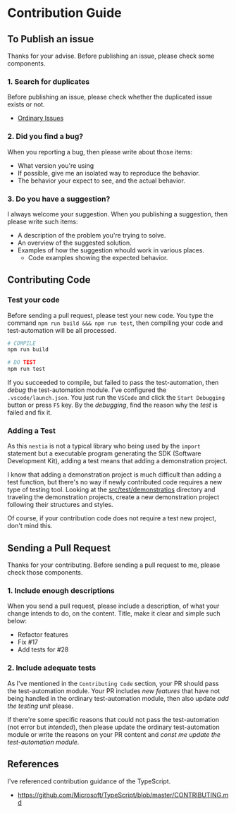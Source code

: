 # Contribution Guide
## To Publish an issue
Thanks for your advise. Before publishing an issue, please check some components.

### 1. Search for duplicates
Before publishing an issue, please check whether the duplicated issue exists or not.

  - [Ordinary Issues](https://github.com/samchon/nestia/issues)

### 2. Did you find a bug?
When you reporting a bug, then please write about those items:

  - What version you're using
  - If possible, give me an isolated way to reproduce the behavior.
  - The behavior your expect to see, and the actual behavior.

### 3. Do you have a suggestion?
I always welcome your suggestion. When you publishing a suggestion, then please write such items: 

  - A description of the problem you're trying to solve.
  - An overview of the suggested solution.
  - Examples of how the suggestion whould work in various places.
    - Code examples showing the expected behavior.




## Contributing Code
### Test your code
Before sending a pull request, please test your new code. You type the command `npm run build &&& npm run test`, then compiling your code and test-automation will be all processed.

```bash
# COMPILE
npm run build

# DO TEST
npm run test
```

If you succeeded to compile, but failed to pass the test-automation, then *debug* the test-automation module. I've configured the `.vscode/launch.json`. You just run the `VSCode` and click the `Start Debugging` button or press `F5` key. By the *debugging*, find the reason why the *test* is failed and fix it.

### Adding a Test
As this `nestia` is not a typical library who being used by the `import` statement but a executable program generating the SDK (Software Development Kit), adding a test means that adding a demonstration project.

I know that adding a demonstration project is much difficult than adding a test function, but there's no way if newly contributed code requires a new type of testing tool. Looking at the [src/test/demonstratios](demo) directory and traveling the demonstration projects, create a new demonstration project following their structures and styles.

Of course, if your contribution code does not require a test new project, don't mind this.




## Sending a Pull Request
Thanks for your contributing. Before sending a pull request to me, please check those components.

### 1. Include enough descriptions
When you send a pull request, please include a description, of what your change intends to do, on the content. Title, make it clear and simple such below:

  - Refactor features
  - Fix #17
  - Add tests for #28

### 2. Include adequate tests
As I've mentioned in the `Contributing Code` section, your PR should pass the test-automation module. Your PR includes *new features* that have not being handled in the ordinary test-automation module, then also update *add the testing unit* please.

If there're some specific reasons that could not pass the test-automation (not error but *intended*), then please update the ordinary test-automation module or write the reasons on your PR content and *const me update the test-automation module*.




## References
I've referenced contribution guidance of the TypeScript.
  - https://github.com/Microsoft/TypeScript/blob/master/CONTRIBUTING.md